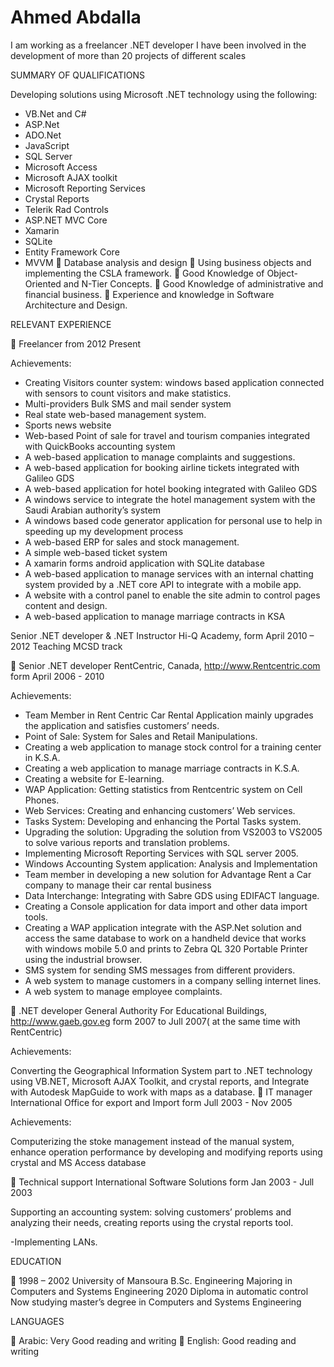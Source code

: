 # Ahmed Abdalla
I am working as a freelancer .NET developer
I have been involved in the development of more than 20 projects of different scales

SUMMARY OF QUALIFICATIONS

 Developing solutions using Microsoft .NET technology using the following:
- VB.Net and C#
- ASP.Net
- ADO.Net
- JavaScript
- SQL Server
- Microsoft Access
- Microsoft AJAX toolkit
- Microsoft Reporting Services
- Crystal Reports
- Telerik Rad Controls
- ASP.NET MVC Core
- Xamarin
- SQLite
- Entity Framework Core
- MVVM
 Database analysis and design
 Using business objects and implementing the CSLA framework.
 Good Knowledge of Object-Oriented and N-Tier Concepts.
 Good Knowledge of administrative and financial business.
 Experience and knowledge in Software Architecture and Design.

RELEVANT EXPERIENCE

 Freelancer from 2012 Present

Achievements:

- Creating Visitors counter system: windows based application connected with sensors to count visitors and make statistics.
- Multi-providers Bulk SMS and mail sender system
- Real state web-based management system.
- Sports news website
- Web-based Point of sale for travel and tourism companies integrated with QuickBooks accounting system
- A web-based application to manage complaints and suggestions.
- A web-based application for booking airline tickets integrated with Galileo GDS
- A web-based application for hotel booking integrated with Galileo GDS
- A windows service to integrate the hotel management system with the Saudi Arabian authority’s system
- A windows based code generator application for personal use to help in speeding up my development process
- A web-based ERP for sales and stock management.
- A simple web-based ticket system
- A xamarin forms android application with SQLite database
- A web-based application to manage services with an internal chatting system provided by a .NET core API to integrate with a mobile app.
- A website with a control panel to enable the site admin to control pages content and design.
- A web-based application to manage marriage contracts in KSA


Senior .NET developer & .NET Instructor Hi-Q Academy, form April 2010 – 2012
Teaching MCSD track


 Senior .NET developer RentCentric, Canada, http://www.Rentcentric.com form April 2006 - 2010

Achievements:


- Team Member in Rent Centric Car Rental Application mainly upgrades the application and satisfies customers’ needs.
- Point of Sale: System for Sales and Retail Manipulations.
- Creating a web application to manage stock control for a training center in K.S.A.
- Creating a web application to manage marriage contracts in K.S.A.
- Creating a website for E-learning.
- WAP Application: Getting statistics from Rentcentric system on Cell Phones.
- Web Services: Creating and enhancing customers’ Web services.
- Tasks System: Developing and enhancing the Portal Tasks system.
- Upgrading the solution: Upgrading the solution from VS2003 to VS2005 to solve various reports and translation problems.
- Implementing Microsoft Reporting Services with SQL server 2005.
- Windows Accounting System application: Analysis and Implementation
- Team member in developing a new solution for Advantage Rent a Car company to manage their car rental business
- Data Interchange: Integrating with Sabre GDS using EDIFACT language.
- Creating a Console application for data import and other data import tools.
- Creating a WAP application integrate with the ASP.Net solution and access the same database to work on a handheld device that works with windows mobile 5.0 and prints to Zebra QL 320 Portable Printer using the industrial browser.
- SMS system for sending SMS messages from different providers.
- A web system to manage customers in a company selling internet lines.
- A web system to manage employee complaints.


 .NET developer General Authority For Educational Buildings, http://www.gaeb.gov.eg form 2007 to Jull 2007( at the same time with RentCentric)

Achievements:


Converting the Geographical Information System part to .NET technology using VB.NET, Microsoft AJAX Toolkit, and crystal reports, and Integrate with Autodesk MapGuide to work with maps as a database.
 IT manager International Office for export and Import form Jull 2003 - Nov 2005

Achievements:

Computerizing the stoke management instead of the manual system, enhance operation performance by developing and modifying reports using crystal and MS Access database

 Technical support International Software Solutions form Jan 2003 - Jull 2003

Supporting an accounting system: solving customers’ problems and analyzing their needs, creating reports using the crystal reports tool.

-Implementing LANs.

EDUCATION

 1998 – 2002 University of Mansoura
B.Sc. Engineering Majoring in Computers and Systems Engineering
2020 Diploma in automatic control
Now studying master’s degree in Computers and Systems Engineering

LANGUAGES

 Arabic: Very Good reading and writing
 English: Good reading and writing
